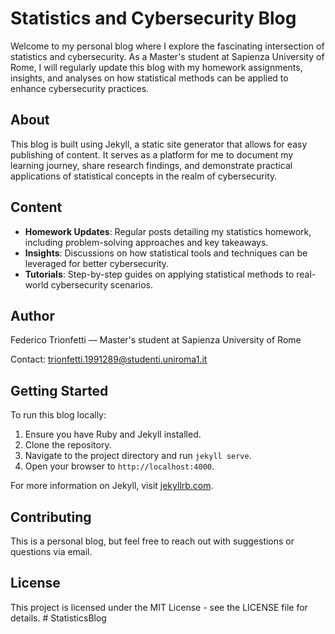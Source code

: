 # Statistics and Cybersecurity Blog

Welcome to my personal blog where I explore the fascinating intersection of statistics and cybersecurity. As a Master's student at Sapienza University of Rome, I will regularly update this blog with my homework assignments, insights, and analyses on how statistical methods can be applied to enhance cybersecurity practices.

## About

This blog is built using Jekyll, a static site generator that allows for easy publishing of content. It serves as a platform for me to document my learning journey, share research findings, and demonstrate practical applications of statistical concepts in the realm of cybersecurity.

## Content

- **Homework Updates**: Regular posts detailing my statistics homework, including problem-solving approaches and key takeaways.
- **Insights**: Discussions on how statistical tools and techniques can be leveraged for better cybersecurity.
- **Tutorials**: Step-by-step guides on applying statistical methods to real-world cybersecurity scenarios.

## Author

Federico Trionfetti — Master's student at Sapienza University of Rome

Contact: trionfetti.1991289@studenti.uniroma1.it

## Getting Started

To run this blog locally:

1. Ensure you have Ruby and Jekyll installed.
2. Clone the repository.
3. Navigate to the project directory and run `jekyll serve`.
4. Open your browser to `http://localhost:4000`.

For more information on Jekyll, visit [jekyllrb.com](https://jekyllrb.com/).

## Contributing

This is a personal blog, but feel free to reach out with suggestions or questions via email.

## License

This project is licensed under the MIT License - see the LICENSE file for details.
#   S t a t i s t i c s B l o g  
 